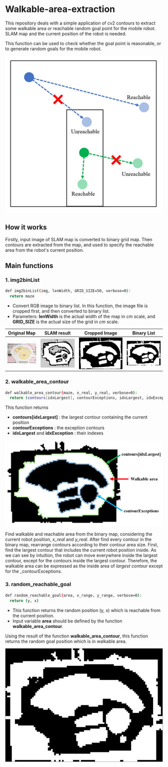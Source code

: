 # Walkable-area-extraction
This repository deals with a simple application of cv2 contours to extract some walkable area or reachable random goal point for the mobile robot. SLAM map and the current position of the robot is needed. 

This function can be used to check whether the goal point is reasonable, or to generate random goals for the mobile robot.

<center><img src="https://github.com/SeunghyunLim/Walkable-area-extraction/blob/master/img/sample_case.png" alt="drawing"/></center>

## How it works
Firstly, input image of SLAM map is converted to binary grid map. Then contours are extracted from the map, and used to specify the reachable area from the robot's current position.

## Main functions
### 1. img2binList
```bash
def img2binList(img, lenWidth, GRID_SIZE=50, verbose=0):
  return maze
```
- Convert RGB image to binary list. In this function, the image file is cropped first, and then converted to binary list. 
- Parameters: __lenWidth__ is the actual width of the map in _cm_ scale, and __GRID_SIZE__ is the actual size of the grid in _cm_ scale.

| Original Map | SLAM result | Cropped Image | Binary List |
|---|---|---|---|
|![a](https://github.com/SeunghyunLim/Walkable-area-extraction/blob/master/img/real_map_image.png)|![a](https://github.com/SeunghyunLim/Walkable-area-extraction/blob/master/img/original_map_image.png)|![a](https://github.com/SeunghyunLim/Walkable-area-extraction/blob/master/img/cropped_map_image.png)|![a](https://github.com/SeunghyunLim/Walkable-area-extraction/blob/master/img/cropped_binary_list.png)|


### 2. walkable_area_contour
```bash
def walkable_area_contour(maze, x_real, y_real, verbose=0):
  return (contours[idxLargest], contourExceptions, idxLargest, idxException)
```
This function returns 
- __contours[idxLargest]__ : the largest contour containing the current position
- __contourExceptions__ : the exception contours
- __idxLargest__ and __idxException__ : their indexes

<center><img src="https://github.com/SeunghyunLim/Walkable-area-extraction/blob/master/img/contours_example.PNG" alt="drawing" width="980"/></center>

Find walkable and reachable area from the binary map, considering the current robot position, _x_real_ and _y_real_. 
After find every contour in the binary map, rearrange contours according to their contour area size. 
First, find the largest contour that includes the current robot position inside.
As we can see by intuition, the robot can move everywhere inside the largest contour, except for the contours inside the largest contour.
Therefore, the walkable area can be expressed as the inside area of _largest contour_ except for the _contourExceptions.


### 3. random_reachable_goal
```bash
def random_reachable_goal(area, x_range, y_range, verbose=0):
  return (y, x)
```
- This function returns the random position (y, x) which is reachable from the current position. 
- Input variable __area__ should be defined by the function __walkable_area_contour__.

Using the result of the function __walkable_area_contour__, this function returns the random goal position which is in walkable area.

<center><img src="https://github.com/SeunghyunLim/Walkable-area-extraction/blob/master/gif/random_reachable_goal.gif" alt="drawing" width="980"/></center>
